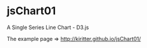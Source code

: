 jsChart01
=========

A Single Series Line Chart - D3.js

The example page => http://kiritter.github.io/jsChart01/

